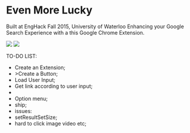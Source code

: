 # Even More Lucky
Built at EngHack Fall 2015, University of Waterloo
Enhancing your Google Search Experience with a this Google Chrome Extension.

<img src = "http://challengepost-s3-challengepost.netdna-ssl.com/photos/production/software_photos/000/323/331/datas/gallery.jpg"/>
<img src = "http://challengepost-s3-challengepost.netdna-ssl.com/photos/production/software_photos/000/323/566/datas/gallery.jpg"/>

TO-DO LIST:
<ul>
<li>Create an Extension;</li>
<li>>Create a Button;</li>
<li>Load User Input;</li>
<li>Get link according to user input;<li>
<li>Option menu;</li>
<li>ship;</li>

<li>issues:</li>
<li>setResultSetSize;</li>
<li>hard to click image video etc;</li>
</ul>

